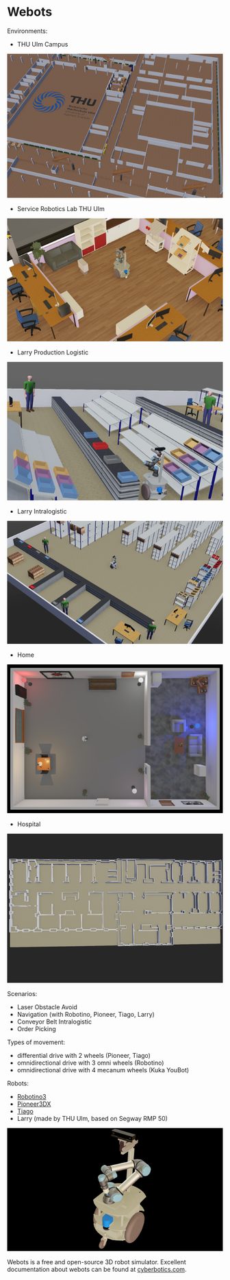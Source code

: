 # Webots

Environments: 
* THU Ulm Campus

![THU Ulm](doc/webots_thu_ulm_campus.png)

* Service Robotics Lab THU Ulm

![robotics lab](doc/LarryLab.png)

* Larry Production Logistic

![Larry Production Logistic](doc/LarryProductionLogistic.png)

* Larry Intralogistic

![Larry Intralogistic](doc/LarryIntralogistic.png)

* Home

![Home](doc/RobotinoHome.png)

* Hospital

![Hospital](doc/RobotinoHospital.png)

Scenarios:

- Laser Obstacle Avoid
- Navigation (with Robotino, Pioneer, Tiago, Larry)
- Conveyor Belt Intralogistic
- Order Picking

Types of movement:
- differential drive with 2 wheels (Pioneer, Tiago)
- omnidirectional drive with 3 omni wheels (Robotino)
- omnidirectional drive with 4 mecanum wheels (Kuka YouBot)  

Robots:

* [Robotino3](https://cyberbotics.com/doc/guide/robotino3)
* [Pioneer3DX](https://cyberbotics.com/doc/guide/pioneer-3dx)
* [Tiago](https://cyberbotics.com/doc/guide/tiago-iron)
* Larry (made by THU Ulm, based on Segway RMP 50)

![Larry](doc/Larry.png)

Webots is a free and open-source 3D robot simulator. Excellent documentation about webots can be found at [cyberbotics.com](https://cyberbotics.com/).

